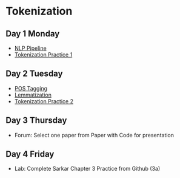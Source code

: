 # Tokenization

## Day 1 Monday

- [NLP Pipeline](pipeline.md)
- [Tokenization Practice 1](practice.ipynb)


## Day 2 Tuesday
- [POS Tagging](pos.md)
- [Lemmatization](lemma.md)
- [Tokenization Practice 2](practice2.ipynb)

## Day 3 Thursday

- Forum: Select one paper from Paper with Code for presentation

## Day 4 Friday

- Lab: Complete Sarkar Chapter 3 Practice from Github (3a)
